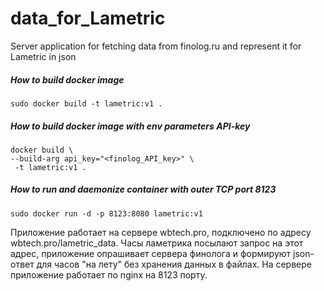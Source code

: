 # data_for_Lametric
Server application for fetching data from finolog.ru and represent it for Lametric in json

##### How to build docker image

```
sudo docker build -t lametric:v1 .
```

##### How to build docker image with env parameters API-key

``` 
docker build \
--build-arg api_key="<finolog_API_key>" \
 -t lametric:v1 . 
```

##### How to run and daemonize container with outer TCP port 8123 

```
sudo docker run -d -p 8123:8080 lametric:v1
```


Приложение работает на сервере wbtech.pro, подключено по адресу wbtech.pro/lametric_data. 
Часы ламетрика посылают запрос на этот адрес, приложение опрашивает сервера финолога и формируют json-ответ для часов "на лету" без хранения данных в файлах. 
На сервере приложение работает по nginx на 8123 порту. 

